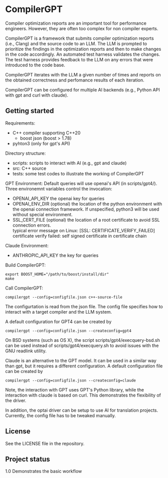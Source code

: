 # CompilerGPT

Compiler optimization reports are an important tool for performance engineers. However, they are often too complex for non compiler experts.

CompilerGPT is a framework that submits compiler optimization reports (i.e., Clang) and the source code to an LLM. The LLM is prompted to prioritize the findings in the optimization reports and then to make changes in the code accordingly. An automated test harness validates the changes. The test harness provides feedback to the LLM on any errors that were introduced to the code base. 

CompilerGPT iterates with the LLM a given number of times and reports on the obtained correctness and perfomance results of each iteration.

CompilerGPT can be configured for multiple AI backends (e.g., Python API with gpt and curl with claude).

## Getting started

Requirements:
* C++ compiler supporting C++20
  + boost json (boost > 1.78)
* pyhton3 (only for gpt's API)

Directory structure:
* scripts: scripts to interact with AI (e.g., gpt and claude)
* src: C++ source
* tests: some test codes to illustrate the working of CompilerGPT

GPT Environment: Default queries will use openai's API (in scripts/gpt4/). Three environemnt variables control the invocation:
* OPENAI\_API\_KEY the openai key for queries
* OPENAI\_ENV\_DIR (optional) the location of the python environment with the openai connection framework. If unspecified, python3 will be used without special environment.
* SSL\_CERT\_FILE (optional) the location of a root certificate to avoid SSL connection errors.\
  typical error message on Linux:  \[SSL: CERTIFICATE\_VERIFY\_FAILED\] certificate verify failed: self signed certificate in certificate chain

Claude Environment:
* ANTHROPIC_API_KEY the key for queries


Build CompilerGPT:

    export BOOST_HOME="/path/to/boost/install/dir"
    make

Call CompilerGPT:

    compilergpt --config=configfile.json c++-source-file

The configurtation is read from the json file. The config file specifies how to interact with a target compiler and the LLM system.


A default configuration for GPT4 can be created by

    compilergpt --config=configfile.json --createconfig=gpt4

On BSD systems (such as OS X), the script scripts/gpt4/execquery-bsd.sh can be used instead of scripts/gpt4/execquery.sh to avoid issues with the GNU readlink utility.

Claude is an alternative to the GPT model. It can be used in a similar way than gpt, but it requires a different configuration. A default configuration file can be created by

    compilergpt --config=configfile.json --createconfig=claude

Note, the interaction with GPT uses GPT's Python library, while the interaction with
claude is based on curl. This demonstrates the flexibility of the driver.


In addition, the optai driver can be setup to use AI for translation projects. Currently, the
config file has to be tweaked manually.


## License
See the LICENSE file in the repository.

## Project status
1.0 Demonstrates the basic workflow

